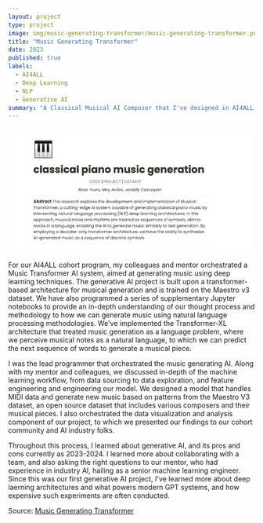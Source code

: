 ```yaml
---
layout: project
type: project
image: img/music-generating-transformer/music-generating-transformer.png
title: "Music Generating Transformer"
date: 2023
published: true
labels:
  - AI4ALL
  - Deep Learning
  - NLP
  - Generative AI
summary: "A Classical Musical AI Composer that I've designed in AI4ALL."
---
```


<img class="img-fluid" src="../img/music-generating-transformer/music-generating-transformer.png">

For our AI4ALL cohort program, my colleagues and mentor orchestrated a Music Transformer AI system, aimed at generating music using deep learning techniques. The generative AI project is built upon a transformer-based architecture for musical generation and is trained on the Maestro v3 dataset. We have also programmed a series of supplementary Jupyter notebooks to provide an in-depth understanding of our thought process and methodology to how we can generate music using natural language processing methodologies. We've implemented the Transformer-XL architecture that treated music generation as a language problem, where we perceive musical notes as a natural language, to which we can predict the next sequence of words to generate a musical piece.

I was the lead programmer that orchestrated the music generating AI. Along with my mentor and colleagues, we discussed in-depth of the machine learning workflow, from data sourcing to data exploration, and feature engineering and engineering our model. We designed a model that handles MIDI data and generate new music based on patterns from the Maestro V3 dataset, an open source dataset that includes various composers and their musical pieces. I also orchestrated the data visualization and analysis component of our project, to which we presented our findings to our cohort community and AI industry folks.

Throughout this process, I learned about generative AI, and its pros and cons currently as 2023-2024. I learned more about collaborating with a team, and also asking the right questions to our mentor, who had experience in industry AI, hailing as a senior machine learning engineer. Since this was our first generative AI project, I've learned more about deep laerning architectures and what powers modern GPT systems, and how expensive such experiments are often conducted.


Source: <a href="https://github.com/caslabs/music-generation"><i class="large github icon "></i>Music Generating Transformer</a>
